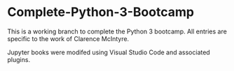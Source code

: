 # Complete-Python-3-Bootcamp
This is a working branch to complete the Python 3 bootcamp. All entries are specific to the work of Clarence McIntyre. 

Jupyter books were modifed using Visual Studio Code and associated plugins.
